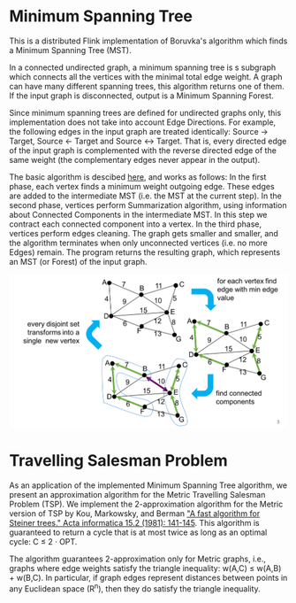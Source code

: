 # Minimum Spanning Tree

This is a distributed Flink implementation of Boruvka's algorithm which finds a Minimum Spanning Tree (MST).

In a connected undirected graph, a minimum spanning tree is s subgraph which connects all the vertices with the minimal total edge weight. A graph can have many different spanning trees, this algorithm returns one of them. If the input graph is disconnected, output is a Minimum Spanning Forest. 

Since minimum spanning trees are defined for undirected graphs only, this implementation does not take into account Edge Directions. For example, the following edges in the input graph are treated identically: Source -> Target, Source <- Target and Source <-> Target. That is, every directed edge of the input graph is complemented with the reverse directed edge of the same weight (the complementary edges never appear in the output).
 
The basic algorithm is descibed [here](http://www.vldb.org/pvldb/vol7/p1047-han.pdf), and works as follows: In the first phase, each vertex finds a minimum weight outgoing edge. These edges are added to the intermediate MST (i.e. the MST at the current step). In the second phase, vertices perform Summarization algorithm, using information about Connected Components in the intermediate MST. In this step we contract each connected component into a vertex. In the third phase, vertices perform edges cleaning. The graph gets smaller and smaller, and the algorithm terminates when only unconnected vertices (i.e. no more Edges) remain. The program returns the resulting graph, which represents an MST (or Forest) of the input graph.

![Distributed Boruvka's algorithm](https://github.com/OlgaGolovneva/MST/blob/master/boruvka.png)

# Travelling Salesman Problem

As an application of the implemented Minimum Spanning Tree algorithm, we present an approximation algorithm for the Metric Travelling Salesman Problem (TSP). We implement the 2-approximation algorithm for the Metric version of TSP by Kou, Markowsky, and Berman ["A fast algorithm for Steiner trees." Acta informatica 15.2 (1981): 141-145](http://aturing.umcs.maine.edu/~markov/SteinerTrees.pdf). This algorithm is guaranteed to return a cycle that is at most twice as long as an optimal cycle: C ≤ 2 · OPT.

The algorithm guarantees 2-approximation only for Metric graphs, i.e., graphs where edge weights satisfy the triangle inequality:  w(A,C) ≤ w(A,B) + w(B,C). In particular, if graph edges represent distances between points in any Euclidean space (R<sup>n</sup>), then they do satisfy the triangle inequality.
